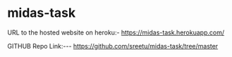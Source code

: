 # midas-task

URL to the hosted website on heroku:-
https://midas-task.herokuapp.com/

GITHUB Repo Link:---
https://github.com/sreetu/midas-task/tree/master
